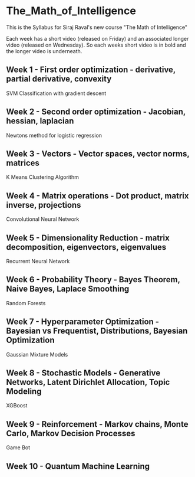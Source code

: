 # The_Math_of_Intelligence
This is the Syllabus for Siraj Raval's new course "The Math of Intelligence"

Each week has a short video (released on Friday) and an associated longer video (released on Wednesday). So each weeks short video is in bold and the longer video is underneath.

## Week 1 - First order optimization - derivative, partial derivative, convexity
 SVM Classification with gradient descent
## Week 2 - Second order optimization - Jacobian, hessian, laplacian
 Newtons method for logistic regression
## Week 3 - Vectors - Vector spaces, vector norms, matrices
 K Means Clustering Algorithm
## Week 4 - Matrix operations - Dot product, matrix inverse, projections
 Convolutional Neural Network
## Week 5 - Dimensionality Reduction - matrix decomposition, eigenvectors, eigenvalues
 Recurrent Neural Network
## Week 6 - Probability Theory - Bayes Theorem, Naive Bayes, Laplace Smoothing 
 Random Forests 
 ## Week 7 - Hyperparameter Optimization - Bayesian vs Frequentist, Distributions, Bayesian Optimization
 Gaussian Mixture Models
## Week 8 - Stochastic Models - Generative Networks, Latent Dirichlet Allocation, Topic Modeling
 XGBoost 
## Week 9 - Reinforcement - Markov chains, Monte Carlo, Markov Decision Processes
 Game Bot 
## Week 10 - Quantum Machine Learning

